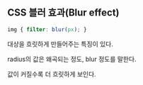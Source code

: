 ## CSS 블러 효과(Blur effect)

```css
img { filter: blur(px); }
```

대상을 흐릿하게 만들어주는 특징이 있다.

radius의 값은 왜곡되는 정도, blur 정도를 말한다.

값이 커질수록 더 흐릿하게 보인다.